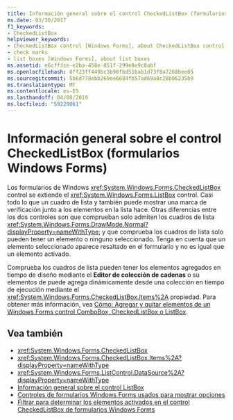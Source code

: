 ```yaml
---
title: Información general sobre el control CheckedListBox (formularios Windows Forms)
ms.date: 03/30/2017
f1_keywords:
- CheckedListBox
helpviewer_keywords:
- CheckedListBox control [Windows Forms], about CheckedListBox control
- check marks
- list boxes [Windows Forms], about list boxes
ms.assetid: e6cff3ce-e2ba-458e-851f-299e8e9c8abf
ms.openlocfilehash: 8ff23ff449bc3b90fbd51bab1d73f8a7268bee05
ms.sourcegitcommit: 5b6d778ebb269ee6684fb57ad69a8c28b06235b9
ms.translationtype: MT
ms.contentlocale: es-ES
ms.lasthandoff: 04/08/2019
ms.locfileid: "59229061"
---
```

# <a name="checkedlistbox-control-overview-windows-forms"></a>Información general sobre el control CheckedListBox (formularios Windows Forms)
Los formularios de Windows <xref:System.Windows.Forms.CheckedListBox> control se extiende el <xref:System.Windows.Forms.ListBox> control. Casi todo lo que un cuadro de lista y también puede mostrar una marca de verificación junto a los elementos en la lista hace. Otras diferencias entre los dos controles son que comprueban solo admiten los cuadros de lista <xref:System.Windows.Forms.DrawMode.Normal?displayProperty=nameWithType>; y que comprueba los cuadros de lista solo pueden tener un elemento o ninguno seleccionado. Tenga en cuenta que un elemento seleccionado aparece resaltado en el formulario y no es igual que un elemento activado.  
  
 Comprueba los cuadros de lista pueden tener los elementos agregados en tiempo de diseño mediante el **Editor de colección de cadenas** o su elementos de puede agrega dinámicamente desde una colección en tiempo de ejecución mediante el <xref:System.Windows.Forms.CheckedListBox.Items%2A> propiedad. Para obtener más información, vea [Cómo: Agregar y quitar elementos de un Windows Forms control ComboBox, CheckedListBox o ListBox](add-and-remove-items-from-a-wf-combobox.md).  
  
## <a name="see-also"></a>Vea también

- <xref:System.Windows.Forms.CheckedListBox>
- <xref:System.Windows.Forms.CheckedListBox.Items%2A?displayProperty=nameWithType>
- <xref:System.Windows.Forms.ListControl.DataSource%2A?displayProperty=nameWithType>
- [Información general sobre el control ListBox](listbox-control-overview-windows-forms.md)
- [Controles de formularios Windows Forms usados para mostrar opciones](windows-forms-controls-used-to-list-options.md)
- [Filtrar para determinar los elementos activados en el control CheckedListBox de formularios Windows Forms](how-to-determine-checked-items-in-the-windows-forms-checkedlistbox-control.md)
